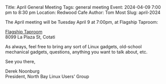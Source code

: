 Title: April General Meeting
Tags: general meeting
Event: 2024-04-09 7:00 pm to 8:30 pm
Location: Redwood Cafe
Author: Tom Most
Slug: april-2024

The April meeting will be Tuesday April 9 at 7:00pm, at Flagship Taproom:

[Flagship Taproom](https://www.flagshiptaproom.com/cotati)<br>
8099 La Plaza St, Cotati

As always, feel free to bring any sort of Linux gadgets,
old-school mechanical gadgets, questions, anything you want to talk
about, etc.

See you there,

Derek Noonburg<br>
President, North Bay Linux Users' Group
